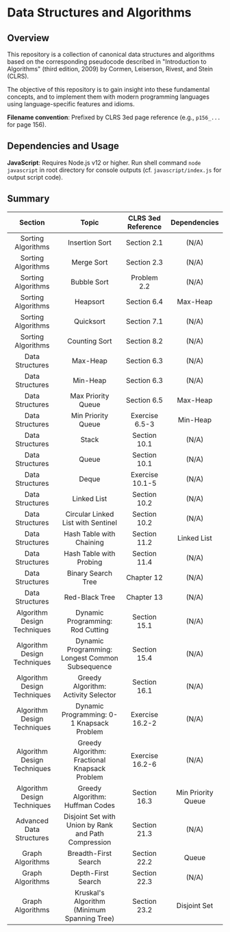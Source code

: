 # Data Structures and Algorithms

## Overview

This repository is a collection of canonical data structures and algorithms based on the corresponding pseudocode described in "Introduction to Algorithms" (third edition, 2009) by Cormen, Leiserson, Rivest, and Stein (CLRS).

The objective of this repository is to gain insight into these fundamental concepts, and to implement them with modern programming languages using language-specific features and idioms.

**Filename convention**: Prefixed by CLRS 3ed page reference (e.g., `p156_...` for page 156).

## Dependencies and Usage

**JavaScript**: Requires Node.js v12 or higher. Run shell command `node javascript` in root directory for console outputs (cf. `javascript/index.js` for output script code).

## Summary

| Section | Topic | CLRS 3ed Reference | Dependencies |
| :---: | :---: | :---: | :---: |
| Sorting Algorithms | Insertion Sort | Section 2.1 | (N/A) |
| Sorting Algorithms | Merge Sort | Section 2.3 | (N/A) |
| Sorting Algorithms | Bubble Sort | Problem 2.2 | (N/A) |
| Sorting Algorithms | Heapsort | Section 6.4 | Max-Heap |
| Sorting Algorithms | Quicksort | Section 7.1 | (N/A) |
| Sorting Algorithms | Counting Sort | Section 8.2 | (N/A) |
| Data Structures | Max-Heap | Section 6.3 | (N/A) |
| Data Structures | Min-Heap | Section 6.3 | (N/A) |
| Data Structures | Max Priority Queue | Section 6.5 | Max-Heap |
| Data Structures | Min Priority Queue | Exercise 6.5-3 | Min-Heap |
| Data Structures | Stack | Section 10.1 | (N/A) |
| Data Structures | Queue | Section 10.1 | (N/A) |
| Data Structures | Deque | Exercise 10.1-5 | (N/A) |
| Data Structures | Linked List | Section 10.2 | (N/A) |
| Data Structures | Circular Linked List with Sentinel | Section 10.2 | (N/A) |
| Data Structures | Hash Table with Chaining | Section 11.2 | Linked List |
| Data Structures | Hash Table with Probing | Section 11.4 | (N/A) |
| Data Structures | Binary Search Tree | Chapter 12 | (N/A) |
| Data Structures | Red-Black Tree | Chapter 13 | (N/A) |
| Algorithm Design Techniques | Dynamic Programming: Rod Cutting | Section 15.1 | (N/A) |
| Algorithm Design Techniques | Dynamic Programming: Longest Common Subsequence | Section 15.4 | (N/A) |
| Algorithm Design Techniques | Greedy Algorithm: Activity Selector | Section 16.1 | (N/A) |
| Algorithm Design Techniques | Dynamic Programming: 0-1 Knapsack Problem | Exercise 16.2-2 | (N/A) |
| Algorithm Design Techniques | Greedy Algorithm: Fractional Knapsack Problem | Exercise 16.2-6 | (N/A) |
| Algorithm Design Techniques | Greedy Algorithm: Huffman Codes| Section 16.3 | Min Priority Queue |
| Advanced Data Structures | Disjoint Set with Union by Rank and Path Compression | Section 21.3  | (N/A) |
| Graph Algorithms | Breadth-First Search | Section 22.2 | Queue |
| Graph Algorithms | Depth-First Search | Section 22.3 | (N/A) |
| Graph Algorithms | Kruskal's Algorithm (Minimum Spanning Tree) | Section 23.2 | Disjoint Set |
